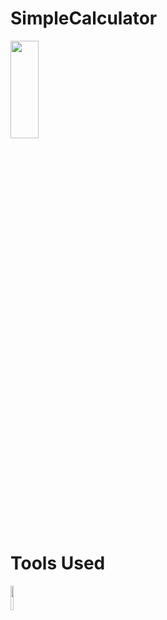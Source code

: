 # SimpleCalculator


<img src="https://user-images.githubusercontent.com/66569043/243157771-06b67100-3e4c-4851-b3d6-7c77ba573dea.gif" width="30%" height="20%">

<!-- <img src="https://user-images.githubusercontent.com/66569043/243158713-15d0bba8-9957-4a41-84a5-835d78531dfd.jpg" width="30%" height="30%" /> -->

# Tools Used
<img src="https://www.google.com/url?sa=i&url=https%3A%2F%2Fandroid-developers.googleblog.com%2F2023%2F04%2Fandroid-studio-flamingo-is-stable.html&psig=AOvVaw24JWUXvMXg3Ukl0ar-eiO2&ust=1685948494077000&source=images&cd=vfe&ved=0CBEQjRxqFwoTCNj2-NmFqf8CFQAAAAAdAAAAABAE" width="10%" height="10%">




